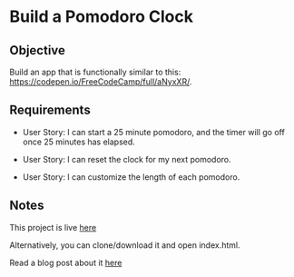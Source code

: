 # Build a Pomodoro Clock

## Objective

Build an app that is functionally similar to this: https://codepen.io/FreeCodeCamp/full/aNyxXR/.

## Requirements

* User Story: I can start a 25 minute pomodoro, and the timer will go off once 25 minutes has elapsed.

* User Story: I can reset the clock for my next pomodoro.

* User Story: I can customize the length of each pomodoro.

## Notes

This project is live [here](fearless-class.surge.sh)

Alternatively, you can clone/download it and open index.html.

Read a blog post about it [here](https://medium.com/@pankajashree/chingu-fcc-speedrun-project-6-pomodoro-clock-1f571eb933fa#.w9979lwc5)
